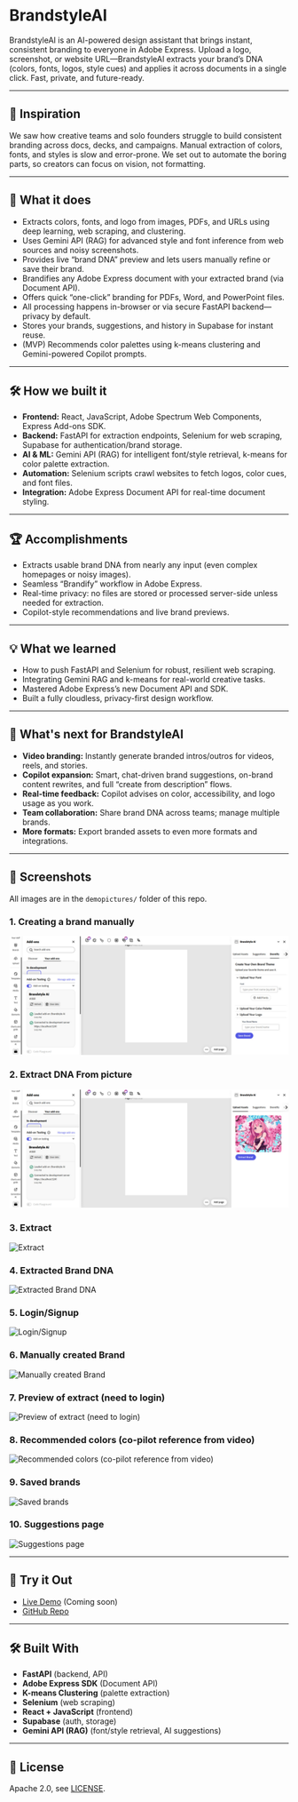 # BrandstyleAI

BrandstyleAI is an AI-powered design assistant that brings instant, consistent branding to everyone in Adobe Express. Upload a logo, screenshot, or website URL—BrandstyleAI extracts your brand’s DNA (colors, fonts, logos, style cues) and applies it across documents in a single click. Fast, private, and future-ready.

---

## 🚀 Inspiration

We saw how creative teams and solo founders struggle to build consistent branding across docs, decks, and campaigns. Manual extraction of colors, fonts, and styles is slow and error-prone. We set out to automate the boring parts, so creators can focus on vision, not formatting.

---

## 🧠 What it does

- Extracts colors, fonts, and logo from images, PDFs, and URLs using deep learning, web scraping, and clustering.
- Uses Gemini API (RAG) for advanced style and font inference from web sources and noisy screenshots.
- Provides live “brand DNA” preview and lets users manually refine or save their brand.
- Brandifies any Adobe Express document with your extracted brand (via Document API).
- Offers quick “one-click” branding for PDFs, Word, and PowerPoint files.
- All processing happens in-browser or via secure FastAPI backend—privacy by default.
- Stores your brands, suggestions, and history in Supabase for instant reuse.
- (MVP) Recommends color palettes using k-means clustering and Gemini-powered Copilot prompts.

---

## 🛠️ How we built it

- **Frontend:** React, JavaScript, Adobe Spectrum Web Components, Express Add-ons SDK.
- **Backend:** FastAPI for extraction endpoints, Selenium for web scraping, Supabase for authentication/brand storage.
- **AI & ML:** Gemini API (RAG) for intelligent font/style retrieval, k-means for color palette extraction.
- **Automation:** Selenium scripts crawl websites to fetch logos, color cues, and font files.
- **Integration:** Adobe Express Document API for real-time document styling.

---

## 🏆 Accomplishments

- Extracts usable brand DNA from nearly any input (even complex homepages or noisy images).
- Seamless “Brandify” workflow in Adobe Express.
- Real-time privacy: no files are stored or processed server-side unless needed for extraction.
- Copilot-style recommendations and live brand previews.

---

## 💡 What we learned

- How to push FastAPI and Selenium for robust, resilient web scraping.
- Integrating Gemini RAG and k-means for real-world creative tasks.
- Mastered Adobe Express’s new Document API and SDK.
- Built a fully cloudless, privacy-first design workflow.

---

## 🚦 What's next for BrandstyleAI

- **Video branding:** Instantly generate branded intros/outros for videos, reels, and stories.
- **Copilot expansion:** Smart, chat-driven brand suggestions, on-brand content rewrites, and full “create from description” flows.
- **Real-time feedback:** Copilot advises on color, accessibility, and logo usage as you work.
- **Team collaboration:** Share brand DNA across teams; manage multiple brands.
- **More formats:** Export branded assets to even more formats and integrations.

---

## 📸 Screenshots

All images are in the `demopictures/` folder of this repo.

### 1. Creating a brand manually
![Creating a brand manually](demo-pictures\Creating_a_brand_manually.jpeg)

### 2. Extract DNA From picture
![Extract DNA From picture](demo-pictures\Extract_DNA_From_picture.jpeg)

### 3. Extract
![Extract](demopictures/Extract.jpeg)

### 4. Extracted Brand DNA
![Extracted Brand DNA](demopictures/Extracted_Brand_DNA.jpeg)

### 5. Login/Signup
![Login/Signup](demopictures/Login_signup.jpeg)

### 6. Manually created Brand
![Manually created Brand](demopictures/Manually_created_Brand.jpeg)

### 7. Preview of extract (need to login)
![Preview of extract (need to login)](demopictures/Preview_of_extract_(need_to_login).jpeg)

### 8. Recommended colors (co-pilot reference from video)
![Recommended colors (co-pilot reference from video)](demopictures/Recommended_colors_(co-pilot_refrence_from_video).jpeg)

### 9. Saved brands
![Saved brands](demopictures/Saved_brands.jpeg)

### 10. Suggestions page
![Suggestions page](demopictures/Suggestions_page.jpeg)

---

## 🔗 Try it Out

- [Live Demo](#) (Coming soon)
- [GitHub Repo](https://github.com/yourusername/brandstyleai)

---

## 🛠️ Built With

- **FastAPI** (backend, API)
- **Adobe Express SDK** (Document API)
- **K-means Clustering** (palette extraction)
- **Selenium** (web scraping)
- **React + JavaScript** (frontend)
- **Supabase** (auth, storage)
- **Gemini API (RAG)** (font/style retrieval, AI suggestions)

---

## 📝 License

Apache 2.0, see [LICENSE](LICENSE).

